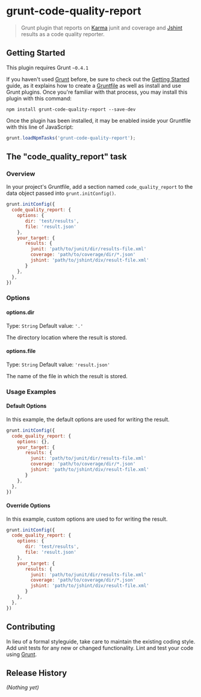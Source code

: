 # grunt-code-quality-report

> Grunt plugin that reports on [Karma](https://github.com/karma-runner/karma) junit and coverage and [Jshint](http://www.jshint.com/) results as a code quality reporter.

## Getting Started
This plugin requires Grunt `~0.4.1`

If you haven't used [Grunt](http://gruntjs.com/) before, be sure to check out the [Getting Started](http://gruntjs.com/getting-started) guide, as it explains how to create a [Gruntfile](http://gruntjs.com/sample-gruntfile) as well as install and use Grunt plugins. Once you're familiar with that process, you may install this plugin with this command:

```shell
npm install grunt-code-quality-report --save-dev
```

Once the plugin has been installed, it may be enabled inside your Gruntfile with this line of JavaScript:

```js
grunt.loadNpmTasks('grunt-code-quality-report');
```

## The "code_quality_report" task

### Overview
In your project's Gruntfile, add a section named `code_quality_report` to the data object passed into `grunt.initConfig()`.

```js
grunt.initConfig({
  code_quality_report: {
    options: {
       dir: 'test/results',
       file: 'result.json'
    },
    your_target: {
       results: {
         junit: 'path/to/junit/dir/results-file.xml'
         coverage: 'path/to/coverage/dir/*.json'
         jshint: 'path/to/jshint/div/result-file.xml'
       }
    },
  },
})
```

### Options

#### options.dir
Type: `String`
Default value: `'.'`

The directory location where the result is stored.

#### options.file
Type: `String`
Default value: `'result.json'`

The name of the file in which the result is stored.

### Usage Examples

#### Default Options
In this example, the default options are used for writing the result.

```js
grunt.initConfig({
  code_quality_report: {
    options: {},
    your_target: {
       results: {
         junit: 'path/to/junit/dir/results-file.xml'
         coverage: 'path/to/coverage/dir/*.json'
         jshint: 'path/to/jshint/div/result-file.xml'
       }
    },
  },
})
```

#### Override Options
In this example, custom options are used to for writing the result.

```js
grunt.initConfig({
  code_quality_report: {
    options: {
       dir: 'test/results',
       file: 'result.json'
    },
    your_target: {
       results: {
         junit: 'path/to/junit/dir/results-file.xml'
         coverage: 'path/to/coverage/dir/*.json'
         jshint: 'path/to/jshint/div/result-file.xml'
       }
    },
  },
})
```

## Contributing
In lieu of a formal styleguide, take care to maintain the existing coding style. Add unit tests for any new or changed functionality. Lint and test your code using [Grunt](http://gruntjs.com/).

## Release History
_(Nothing yet)_
